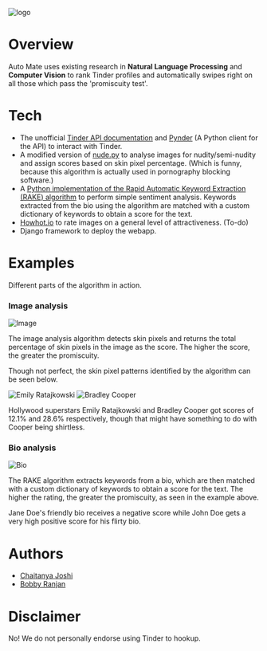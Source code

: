 ![logo](https://raw.githubusercontent.com/ckjoshi9/Auto-Mate-for-Tinder/master/logo.png)

# Overview
Auto Mate uses existing research in **Natural Language Processing** and **Computer Vision** to rank Tinder profiles and automatically swipes right on all those which pass the 'promiscuity test'.

# Tech
* The unofficial <a href="https://gist.github.com/rtt/10403467">Tinder API documentation</a> and <a href="https://github.com/charliewolf/pynder">Pynder</a> (A Python client for the API) to interact with Tinder.
* A modified version of <a href="https://github.com/ParthGandhi/nude.py">nude.py</a> to analyse images for nudity/semi-nudity and assign scores based on skin pixel percentage. (Which is funny, because this algorithm is actually used in pornography blocking software.) 
* A <a href="https://github.com/aneesha/RAKE">Python implementation of the Rapid Automatic Keyword Extraction (RAKE) algorithm</a> to perform simple sentiment analysis. Keywords extracted from the bio using the algorithm are matched with a custom dictionary of keywords to obtain a score for the text.
* <a href="https://howhot.io/">Howhot.io</a> to rate images on a general level of attractiveness. (To-do)
* Django framework to deploy the webapp.

# Examples
Different parts of the algorithm in action.

### Image analysis
![Image](https://raw.githubusercontent.com/ckjoshi9/Auto-Mate-for-Tinder/master/Examples/image.jpg)

The image analysis algorithm detects skin pixels and returns the total percentage of skin pixels in the image as the score. The higher the score, the greater the promiscuity.

Though not perfect, the skin pixel patterns identified by the algorithm can be seen below.

![Emily Ratajkowski](https://raw.githubusercontent.com/ckjoshi9/Auto-Mate-for-Tinder/master/Examples/emily.jpg)
![Bradley Cooper](https://raw.githubusercontent.com/ckjoshi9/Auto-Mate-for-Tinder/master/Examples/cooper.jpg)

Hollywood superstars Emily Ratajkowski and Bradley Cooper got scores of 12.1% and 28.6% respectively, though that might have something to do with Cooper being shirtless.

### Bio analysis
![Bio](https://raw.githubusercontent.com/ckjoshi9/Auto-Mate-for-Tinder/master/Examples/bio.jpg)

The RAKE algorithm extracts keywords from a bio, which are then matched with a custom dictionary of keywords to obtain a score for the text. The higher the rating, the greater the promiscuity, as seen in the example above. 

Jane Doe's friendly bio receives a negative score while John Doe gets a very high positive score for his flirty bio.

# Authors
* <a href="https://github.com/ckjoshi9">Chaitanya Joshi</a>
* <a href="https://github.com/bbbranjan">Bobby Ranjan</a>

# Disclaimer
No! We do not personally endorse using Tinder to hookup.
